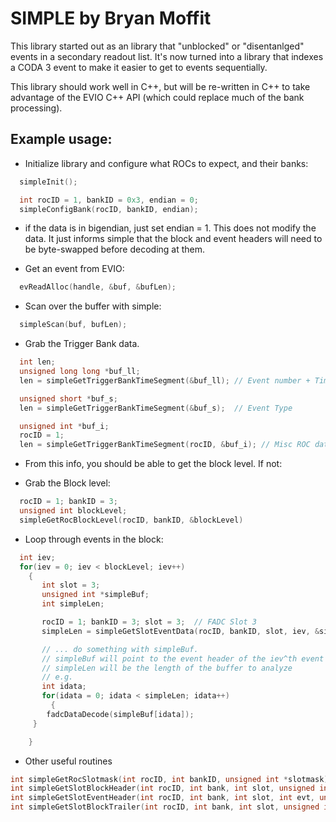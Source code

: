 
# SIMPLE by Bryan Moffit

This library started out as an library that "unblocked" or
"disentanlged" events in a secondary readout list.  It's now turned
into a library that indexes a CODA 3 event to make it easier to get to
events sequentially.

This library should work well in C++, but will be re-written in C++ to
take advantage of the EVIO C++ API (which could replace much of the
bank processing).

## Example usage:

* Initialize library and configure what ROCs to expect, and their banks:

```C
  simpleInit();

  int rocID = 1, bankID = 0x3, endian = 0;
  simpleConfigBank(rocID, bankID, endian);
```

 * if the data is in bigendian, just set endian = 1.
   This does not modify the data.  It just informs simple that the
   block and event headers will need to be byte-swapped before decoding
   at them.

* Get an event from EVIO:

```C
  evReadAlloc(handle, &buf, &bufLen);
```

* Scan over the buffer with simple:

```C
  simpleScan(buf, bufLen);
```

* Grab the Trigger Bank data.

```C
  int len;
  unsigned long long *buf_ll;
  len = simpleGetTriggerBankTimeSegment(&buf_ll); // Event number + Timestamp

  unsigned short *buf_s;
  len = simpleGetTriggerBankTimeSegment(&buf_s);  // Event Type

  unsigned int *buf_i;
  rocID = 1;
  len = simpleGetTriggerBankTimeSegment(rocID, &buf_i); // Misc ROC data
```

 * From this info, you should be able to get the block level.  If not:

* Grab the Block level:

```C
  rocID = 1; bankID = 3;
  unsigned int blockLevel;
  simpleGetRocBlockLevel(rocID, bankID, &blockLevel)
```

* Loop through events in the block:

```C
  int iev;
  for(iev = 0; iev < blockLevel; iev++)
    {
       int slot = 3;
       unsigned int *simpleBuf;
       int simpleLen;

       rocID = 1; bankID = 3; slot = 3;  // FADC Slot 3
       simpleLen = simpleGetSlotEventData(rocID, bankID, slot, iev, &simpleBuf);

       // ... do something with simpleBuf.
       // simpleBuf will point to the event header of the iev^th event in the block
       // simpleLen will be the length of the buffer to analyze
       // e.g.
       int idata;
       for(idata = 0; idata < simpleLen; idata++)
         {
	    fadcDataDecode(simpleBuf[idata]);
	 }

    }
```


* Other useful routines

```C
int simpleGetRocSlotmask(int rocID, int bankID, unsigned int *slotmask);
int simpleGetSlotBlockHeader(int rocID, int bank, int slot, unsigned int *header);
int simpleGetSlotEventHeader(int rocID, int bank, int slot, int evt, unsigned int *header);
int simpleGetSlotBlockTrailer(int rocID, int bank, int slot, unsigned int *trailer);
```
